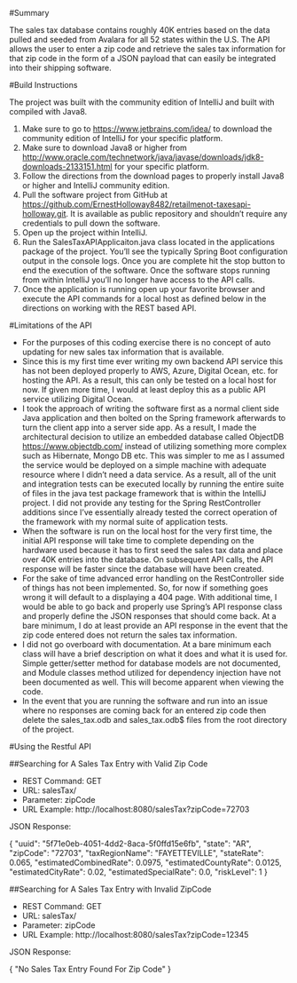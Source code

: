 #Summary

The sales tax database contains roughly 40K entries based on the data pulled and seeded from Avalara for all 52 states within the U.S. The API allows the user to enter a zip code and retrieve the sales tax information for that zip code in the form of a JSON payload that can easily be integrated into their shipping software.

#Build Instructions

The project was built with the community edition of IntelliJ and built with compiled with Java8. 

1)	Make sure to go to https://www.jetbrains.com/idea/ to download the community edition of IntelliJ for your specific platform.
2)	Make sure to download Java8 or higher from http://www.oracle.com/technetwork/java/javase/downloads/jdk8-downloads-2133151.html for your specific platform.
3)	Follow the directions from the download pages to properly install Java8 or higher and IntelliJ community edition.
4)	Pull the software project from GitHub at https://github.com/ErnestHolloway8482/retailmenot-taxesapi-holloway.git. It is available as public repository and shouldn’t require any credentials to pull down the software.
5)	Open up the project within IntelliJ.
6)	Run the SalesTaxAPIApplicaiton.java class located in the applications package of the project. You’ll see the typically Spring Boot configuration output in the console logs. Once you are complete hit the stop button to end the execution of the software. Once the software stops running from within IntelliJ you’ll no longer have access to the API calls.
7)	Once the application is running open up your favorite browser and execute the API commands for a local host as defined below in the directions on working with the REST based API.

#Limitations of the API

* For the purposes of this coding exercise there is no concept of auto updating for new sales tax information that is available.
* Since this is my first time ever writing my own backend API service this has not been deployed properly to AWS, Azure, Digital Ocean, etc. for hosting the API. As a result, this can only be tested on a local host for now. If given more time, I would at least deploy this as a public API service utilizing Digital Ocean.
* I took the approach of writing the software first as a normal client side Java application and then bolted on the Spring framework afterwards to turn the client app into a server side app. As a result, I made the architectural decision to utilize an embedded database called ObjectDB https://www.objectdb.com/ instead of utilizing something more complex such as Hibernate, Mongo DB etc. This was simpler to me as I assumed the service would be deployed on a simple machine with adequate resource where I didn’t need a data service. As a result, all of the unit and integration tests can be executed locally by running the entire suite of files in the java test package framework that is within the IntelliJ project. I did not provide any testing for the Spring RestController additions since I’ve essentially already tested the correct operation of the framework with my normal suite of application tests.
* When the software is run on the local host for the very first time, the initial API response will take time to complete depending on the hardware used because it has to first seed the sales tax data and place over 40K entries into the database. On subsequent API calls, the API response will be faster since the database will have been created.
* For the sake of time advanced error handling on the RestController side of things has not been implemented. So, for now if something goes wrong it will default to a displaying a 404 page. With additional time, I would be able to go back and properly use Spring’s API response class and properly define the JSON responses that should come back. At a bare minimum, I do at least provide an API response in the event that the zip code entered does not return the sales tax information.
* I did not go overboard with documentation. At a bare minimum each class will have a brief description on what it does and what it is used for. Simple getter/setter method for database models are not documented, and Module classes method utilized for dependency injection have not been documented as well. This will become apparent when viewing the code.
* In the event that you are running the software and run into an issue where no responses are coming back for an entered zip code then delete the sales_tax.odb and sales_tax.odb$ files from the root directory of the project.

#Using the Restful API

##Searching for A Sales Tax Entry with Valid Zip Code

* REST Command: GET
* URL: salesTax/
* Parameter: zipCode
* URL Example: http://localhost:8080/salesTax?zipCode=72703

JSON Response:

{
	"uuid": "5f71e0eb-4051-4dd2-8aca-5f0ffd15e6fb",
	"state": "AR",
	"zipCode": "72703",
	"taxRegionName": "FAYETTEVILLE",
	"stateRate": 0.065,
	"estimatedCombinedRate": 0.0975,
	"estimatedCountyRate": 0.0125,
	"estimatedCityRate": 0.02,
	"estimatedSpecialRate": 0.0,
	"riskLevel": 1
}

##Searching for A Sales Tax Entry with Invalid ZipCode

* REST Command: GET
* URL: salesTax/
* Parameter: zipCode
* URL Example: http://localhost:8080/salesTax?zipCode=12345

JSON Response:

{ "No Sales Tax Entry Found For Zip Code" }
